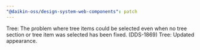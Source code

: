 ```yaml
---
"@daikin-oss/design-system-web-components": patch
---
```


Tree: The problem where tree items could be selected even when no tree section or tree item was selected has been fixed. (DDS-1869)
Tree: Updated appearance.
